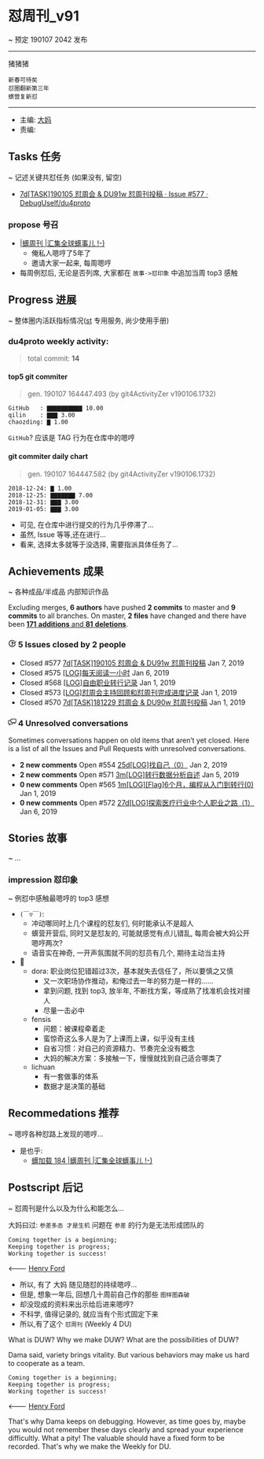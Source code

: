 # 怼周刊_v91
~ 预定 190107 2042 发布

-----------------------------------------

猪猪猪

    新春可待矣
    怼圈翻新第三年
    蠎营复新怼


-----------------------------------------

- 主编: [大妈](http://du.zoomquiet.io/2014-02/ac0-zq/)
- 责编:


## Tasks 任务 
~ 记述关键共怼任务 (如果没有, 留空)

- [7d[TASK]190105 怼周会 & DU91w 怼周刊投稿 · Issue #577 · DebugUself/du4proto](https://github.com/DebugUself/du4proto/issues/577)

### propose 号召

- [|蠎周刊 |汇集全球蠎事儿 !-)](http://weekly.pychina.org/archives.html)
    + 俺私人嗯哼了5年了
    + 邀请大家一起来, 每周嗯哼
- 每周例怼后, 无论是否列席, 大家都在 `故事->怼印象` 中追加当周 top3 感触


## Progress 进展 
~ 整体圈内活跃指标情况([st](https://github.com/DebugUself/du4proto/tree/DU_tools/st) 专用服务, 尚少使用手册)

### du4proto weekly activity:
> total commit: **14**

#### top5 git commiter
> gen. 190107 164447.493 (by git4ActivityZer v190106.1732)


    GitHub   : ▇▇▇▇▇▇▇▇▇▇ 10.00
    qilin    : ▇▇▇ 3.00 
    chaozding: ▇ 1.00 

`GitHub`? 应该是 TAG 行为在仓库中的嗯哼

#### git commiter daily chart
> gen. 190107 164447.582 (by git4ActivityZer v190106.1732)


    2018-12-24: ▇ 1.00 
    2018-12-25: ▇▇▇▇▇▇▇ 7.00 
    2018-12-31: ▇▇▇ 3.00 
    2019-01-05: ▇▇▇ 3.00 


- 可见, 在仓库中进行提交的行为几乎停滞了...
- 虽然, Issue 等等,还在进行...
- 看来, 选择太多就等于没选择, 需要指派具体任务了...

## Achievements 成果 
~ 各种成品/半成品 内部知识作品


   
  

<div class="authors-and-code">
      <div class="section diffstat-summary v-align-top pt-3">
        Excluding merges, <strong>6 authors</strong>
        have pushed
        <strong><span class="text-emphasized">2</span> commits</strong> to master and
        <strong><span class="text-emphasized">9</span> commits</strong>
        to all branches.
        On master, <strong>2 files</strong>
        have changed and there have been
        <a href="/DebugUself/du4proto/compare/master@%7B1546249927%7D...master" class="lines-changed">
          <strong class="insertions">171</strong> <strong>additions</strong> and
          <strong class="deletions">81</strong> <strong>deletions</strong></a>.
      </div>
      <div class="section v-align-top pt-2">
        <div class="js-graph graph-canvas pulse-authors-graph" data-graph-name="pulse-authors"
            data-url="https://github.com/DebugUself/du4proto/pulse_committer_data">
          <img class="graph-loading dots" src="https://github.githubassets.com/images/spinners/octocat-spinner-128.gif" alt="">
        </div>
      </div>
    </div>




<div id="issues" class="pulse-section">
    <h3 class="conversation-list-heading" id="closed-issues">
      <span class="inner">
        <svg class="octicon octicon-issue-closed" viewBox="0 0 16 16" version="1.1" width="16" height="16" aria-hidden="true"><path fill-rule="evenodd" d="M7 10h2v2H7v-2zm2-6H7v5h2V4zm1.5 1.5l-1 1L12 9l4-4.5-1-1L12 7l-1.5-1.5zM8 13.7A5.71 5.71 0 0 1 2.3 8c0-3.14 2.56-5.7 5.7-5.7 1.83 0 3.45.88 4.5 2.2l.92-.92A6.947 6.947 0 0 0 8 1C4.14 1 1 4.14 1 8s3.14 7 7 7 7-3.14 7-7l-1.52 1.52c-.66 2.41-2.86 4.19-5.48 4.19v-.01z"/></svg>
        <span class="text-emphasized">5</span> Issues
        closed by <span class="text-emphasized">2</span> people
      </span>
    </h3>
    <ul class="simple-conversation-list varied-states">
      <li>
        <span class="State State--red">Closed</span>
        <span class="num">#577</span>
        <a href="/DebugUself/du4proto/issues/577" class="title">7d[TASK]190105 怼周会 &amp; DU91w 怼周刊投稿</a>
        <relative-time datetime="2019-01-07T01:01:51Z">Jan 7, 2019</relative-time>
      </li>
      <li>
        <span class="State State--red">Closed</span>
        <span class="num">#575</span>
        <a href="/DebugUself/du4proto/issues/575" class="title">[LOG]每天阅读一小时</a>
        <relative-time datetime="2019-01-06T09:35:58Z">Jan 6, 2019</relative-time>
      </li>
      <li>
        <span class="State State--red">Closed</span>
        <span class="num">#568</span>
        <a href="/DebugUself/du4proto/issues/568" class="title">[LOG]自由职业转行记录</a>
        <relative-time datetime="2019-01-01T12:58:33Z">Jan 1, 2019</relative-time>
      </li>
      <li>
        <span class="State State--red">Closed</span>
        <span class="num">#573</span>
        <a href="/DebugUself/du4proto/issues/573" class="title">[LOG]怼周会主持回顾和怼周刊完成进度记录</a>
        <relative-time datetime="2018-12-31T16:52:36Z">Jan 1, 2019</relative-time>
      </li>
      <li>
        <span class="State State--red">Closed</span>
        <span class="num">#570</span>
        <a href="/DebugUself/du4proto/issues/570" class="title">7d[TASK]181229 怼周会 &amp; DU90w 怼周刊投稿</a>
        <relative-time datetime="2018-12-31T16:52:26Z">Jan 1, 2019</relative-time>
      </li>
    </ul>

    
<div id="active_discussions" class="pulse-section">
  <h3 class="conversation-list-heading">
    <span class="inner">
      <svg class="octicon octicon-comment-discussion" viewBox="0 0 16 16" version="1.1" width="16" height="16" aria-hidden="true"><path fill-rule="evenodd" d="M15 1H6c-.55 0-1 .45-1 1v2H1c-.55 0-1 .45-1 1v6c0 .55.45 1 1 1h1v3l3-3h4c.55 0 1-.45 1-1V9h1l3 3V9h1c.55 0 1-.45 1-1V2c0-.55-.45-1-1-1zM9 11H4.5L3 12.5V11H1V5h4v3c0 .55.45 1 1 1h3v2zm6-3h-2v1.5L11.5 8H6V2h9v6z"/></svg>
      <span class="text-emphasized">4</span>
      Unresolved conversations
    </span>
  </h3>
  <p>
    Sometimes conversations happen on old items that aren’t yet closed.
    Here is a list of all the Issues and Pull Requests with unresolved
    conversations.
  </p>

  <ul class="simple-conversation-list varied-states">
    <li>
      <strong class="meta">2 new comments</strong>
      <span class="State State--green">Open</span>
      <span class="num">#554</span>
      <a href="https://github.com/DebugUself/du4proto/issues/554" class="title">25d[LOG]找自己（0）</a>
      <relative-time datetime="2019-01-02T02:42:19Z">Jan 2, 2019</relative-time>
    </li>
    <li>
      <strong class="meta">2 new comments</strong>
      <span class="State State--green">Open</span>
      <span class="num">#571</span>
      <a href="https://github.com/DebugUself/du4proto/issues/571" class="title">3m[LOG]转行数据分析自述</a>
      <relative-time datetime="2019-01-04T16:21:57Z">Jan 5, 2019</relative-time>
    </li>
    <li>
      <strong class="meta">0 new comments</strong>
      <span class="State State--green">Open</span>
      <span class="num">#565</span>
      <a href="https://github.com/DebugUself/du4proto/issues/565" class="title">1m[LOG][Flag]6个月，编程从入门到转行(0)</a>
      <relative-time datetime="2019-01-01T00:37:26Z">Jan 1, 2019</relative-time>
    </li>
    <li>
      <strong class="meta">0 new comments</strong>
      <span class="State State--green">Open</span>
      <span class="num">#572</span>
      <a href="https://github.com/DebugUself/du4proto/issues/572" class="title">27d[LOG]探索医疗行业中个人职业之路（1）</a>
      <relative-time datetime="2019-01-06T14:19:14Z">Jan 6, 2019</relative-time>
    </li>
  </ul>
</div>



      
## Stories 故事 
~ ...

### impression 怼印象 
~ 例怼中感触最嗯哼的 top3 感想

- `(￣▽￣)`:
    + 冲动哪同时上几个课程的怼友们, 何时能承认不是超人
    + 蠎营开营后, 同时又是怼友的, 可能就感觉有点儿错乱, 每周会被大妈公开嗯哼两次?
    + 语音实在神奇, 一开声氛围就不同的怼员有几个, 期待主动当主持
- 🐧
    + dora: 职业岗位犯错超过3次，基本就失去信任了，所以要慎之又慎
        * 又一次职场协作推动，和俺过去一年的努力是一样的……
        * 拿到问题, 找到 top3, 放半年, 不断找方案，等成熟了找准机会找对接人
        * 尽量一击必中
    + fensis 
        * 问题：被课程牵着走
        * 蛮惊奇这么多人是为了上课而上课，似乎没有主线
        * 自省习惯：对自己的资源精力、节奏完全没有概念
        * 大妈的解决方案：多接触一下，慢慢就找到自己适合哪类了
    + lichuan
        * 有一套做事的体系
        * 数据才是决策的基础



## Recommedations 推荐 
~ 嗯哼各种怼路上发现的嗯哼...

- 是也乎:
    + [蠎加载 184 |蠎周刊 |汇集全球蠎事儿 !-)](http://weekly.pychina.org/importpython/importpython-184.html)


## Postscript 后记 
~ 怼周刊是什么以及为什么和能怎么...

大妈曰过: `参差多态 才是生机`
问题在 `参差` 的行为是无法形成团队的

    Coming together is a beginning; 
    Keeping together is progress; 
    Working together is success!

<--- [Henry Ford](https://www.brainyquote.com/quotes/quotes/h/henryford121997.html)

- 所以, 有了 大妈 随见随怼的持续嗯哼...
- 但是, 想象一年后, 回想几十周前自己作的那些 `图样图森破` 
- 却没现成的资料来出示给后进来嗯哼?
- 不科学, 值得记录的, 就应当有个形式固定下来
- 所以,有了这个 `怼周刊` (Weekly 4 DU)

What is DUW?
Why we make DUW?
What are the possibilities of DUW?

Dama said, variety brings vitality.
But various behaviors may make us hard to cooperate as a team.

    Coming together is a beginning; 
    Keeping together is progress; 
    Working together is success!

<--- [Henry Ford](https://www.brainyquote.com/quotes/quotes/h/henryford121997.html)

That's why Dama keeps on debugging.
However, as time goes by, maybe you would not remember these days clearly and spread your experience difficultly.
What a pity!
The valuable should have a fixed form to be recorded.
That's why we make the Weekly for DU.


